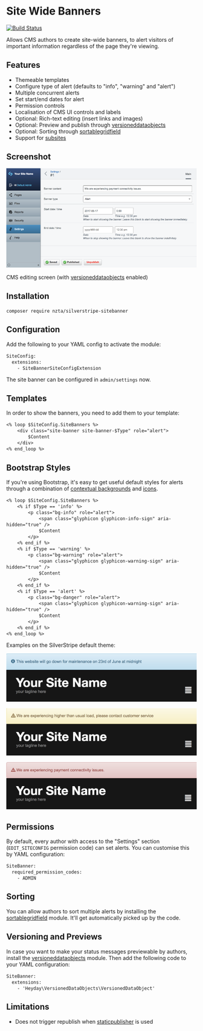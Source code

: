 # Site Wide Banners

[![Build Status](https://secure.travis-ci.org/NZTA/silverstripe-sitebanner.png?branch=master)](http://travis-ci.org/NZTA/silverstripe-sitebanner)

Allows CMS authors to create site-wide banners,
to alert visitors of important information regardless
of the page they're viewing.

## Features

 * Themeable templates
 * Configure type of alert (defaults to "info", "warning" and "alert")
 * Multiple concurrent alerts
 * Set start/end dates for alert
 * Permission controls
 * Localisation of CMS UI controls and labels
 * Optional: Rich-text editing (insert links and images)
 * Optional: Preview and publish through [versioneddataobjects](https://github.com/heyday/silverstripe-versioneddataobjects)
 * Optional: Sorting through [sortablegridfield](https://github.com/UndefinedOffset/SortableGridField)
 * Support for [subsites](https://github.com/silverstripe/silverstripe-subsites)

## Screenshot

![CMS Preview](docs/_img/cms.png)

CMS editing screen (with [versioneddataobjects](https://github.com/heyday/silverstripe-versioneddataobjects) enabled)

## Installation

	composer require nzta/silverstripe-sitebanner

## Configuration

Add the following to your YAML config to activate the module:

	SiteConfig:
	  extensions:
	    - SiteBannerSiteConfigExtension

The site banner can be configured in `admin/settings` now.

## Templates

In order to show the banners, you need to add them to your template:

	<% loop $SiteConfig.SiteBanners %>
        <div class="site-banner site-banner-$Type" role="alert">
            $Content
        </div>
	<% end_loop %>

## Bootstrap Styles

If you're using Bootstrap, it's easy to get useful default styles for alerts
through a combination of [contextual backgrounds](http://getbootstrap.com/css/#helper-classes-backgrounds)
and [icons](http://getbootstrap.com/components/#glyphicons).

	<% loop $SiteConfig.SiteBanners %>
        <% if $Type == 'info' %>
            <p class="bg-info" role="alert">
                <span class="glyphicon glyphicon-info-sign" aria-hidden="true" />
                $Content
            </p>
        <% end_if %>
        <% if $Type == 'warning' %>
            <p class="bg-warning" role="alert">
                <span class="glyphicon glyphicon-warning-sign" aria-hidden="true" />
                $Content
            </p>
        <% end_if %>
        <% if $Type == 'alert' %>
            <p class="bg-danger" role="alert">
                <span class="glyphicon glyphicon-warning-sign" aria-hidden="true" />
                $Content
            </p>
        <% end_if %>
	<% end_loop %>

Examples on the SilverStripe default theme:

![Info styling](docs/_img/info.png)

![Warning styling](docs/_img/warning.png)

![Alert styling](docs/_img/alert.png)

## Permissions

By default, every author with access to the "Settings" section (`EDIT_SITECONFIG` permission code)
can set alerts. You can customise this by YAML configuration:

	SiteBanner:
	  required_permission_codes:
	    - ADMIN

## Sorting

You can allow authors to sort multiple alerts by installing
the [sortablegridfield](https://github.com/UndefinedOffset/SortableGridField) module.
It'll get automatically picked up by the code.

## Versioning and Previews

In case you want to make your status messages previewable by authors,
install the [versioneddataobjects](https://github.com/heyday/silverstripe-versioneddataobjects) module.
Then add the following code to your YAML configuration:

    SiteBanner:
      extensions:
        - 'Heyday\VersionedDataObjects\VersionedDataObject'


## Limitations

 * Does not trigger republish when [staticpublisher](https://github.com/silverstripe/silverstripe-staticpublisher) is used
